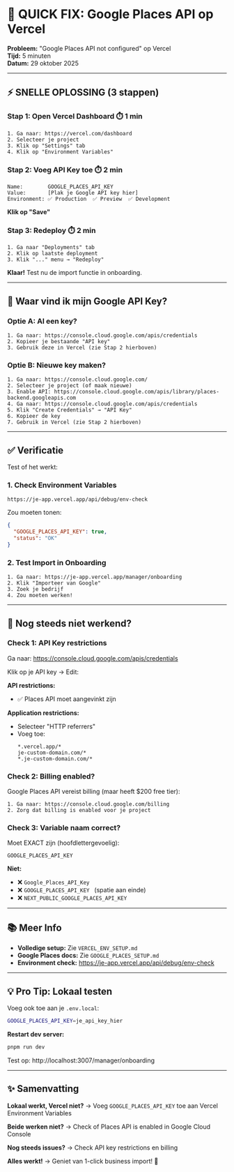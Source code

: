 # 🚀 QUICK FIX: Google Places API op Vercel

**Probleem:** "Google Places API not configured" op Vercel  
**Tijd:** 5 minuten  
**Datum:** 29 oktober 2025

---

## ⚡ SNELLE OPLOSSING (3 stappen)

### **Stap 1: Open Vercel Dashboard** ⏱️ 1 min

```
1. Ga naar: https://vercel.com/dashboard
2. Selecteer je project
3. Klik op "Settings" tab
4. Klik op "Environment Variables"
```

### **Stap 2: Voeg API Key toe** ⏱️ 2 min

```
Name:        GOOGLE_PLACES_API_KEY
Value:       [Plak je Google API key hier]
Environment: ✅ Production  ✅ Preview  ✅ Development
```

**Klik op "Save"**

### **Stap 3: Redeploy** ⏱️ 2 min

```
1. Ga naar "Deployments" tab
2. Klik op laatste deployment
3. Klik "..." menu → "Redeploy"
```

**Klaar!** Test nu de import functie in onboarding.

---

## 📍 Waar vind ik mijn Google API Key?

### **Optie A: Al een key?**
```
1. Ga naar: https://console.cloud.google.com/apis/credentials
2. Kopieer je bestaande "API key"
3. Gebruik deze in Vercel (zie Stap 2 hierboven)
```

### **Optie B: Nieuwe key maken?**
```
1. Ga naar: https://console.cloud.google.com/
2. Selecteer je project (of maak nieuwe)
3. Enable API: https://console.cloud.google.com/apis/library/places-backend.googleapis.com
4. Ga naar: https://console.cloud.google.com/apis/credentials
5. Klik "Create Credentials" → "API Key"
6. Kopieer de key
7. Gebruik in Vercel (zie Stap 2 hierboven)
```

---

## ✅ Verificatie

Test of het werkt:

### **1. Check Environment Variables**
```
https://je-app.vercel.app/api/debug/env-check
```

Zou moeten tonen:
```json
{
  "GOOGLE_PLACES_API_KEY": true,
  "status": "OK"
}
```

### **2. Test Import in Onboarding**
```
1. Ga naar: https://je-app.vercel.app/manager/onboarding
2. Klik "Importeer van Google"
3. Zoek je bedrijf
4. Zou moeten werken!
```

---

## 🐛 Nog steeds niet werkend?

### **Check 1: API Key restrictions**

Ga naar: https://console.cloud.google.com/apis/credentials

Klik op je API key → Edit:

**API restrictions:**
- ✅ Places API moet aangevinkt zijn

**Application restrictions:**
- Selecteer "HTTP referrers"
- Voeg toe:
  ```
  *.vercel.app/*
  je-custom-domain.com/*
  *.je-custom-domain.com/*
  ```

### **Check 2: Billing enabled?**

Google Places API vereist billing (maar heeft $200 free tier):

```
1. Ga naar: https://console.cloud.google.com/billing
2. Zorg dat billing is enabled voor je project
```

### **Check 3: Variable naam correct?**

Moet EXACT zijn (hoofdlettergevoelig):
```
GOOGLE_PLACES_API_KEY
```

**Niet:**
- ❌ `Google_Places_API_Key`
- ❌ `GOOGLE_PLACES_API_KEY ` (spatie aan einde)
- ❌ `NEXT_PUBLIC_GOOGLE_PLACES_API_KEY`

---

## 📚 Meer Info

- **Volledige setup:** Zie `VERCEL_ENV_SETUP.md`
- **Google Places docs:** Zie `GOOGLE_PLACES_SETUP.md`
- **Environment check:** https://je-app.vercel.app/api/debug/env-check

---

## 💡 Pro Tip: Lokaal testen

Voeg ook toe aan je `.env.local`:

```bash
GOOGLE_PLACES_API_KEY=je_api_key_hier
```

**Restart dev server:**
```bash
pnpm run dev
```

Test op: http://localhost:3007/manager/onboarding

---

## ✨ Samenvatting

**Lokaal werkt, Vercel niet?**
→ Voeg `GOOGLE_PLACES_API_KEY` toe aan Vercel Environment Variables

**Beide werken niet?**
→ Check of Places API is enabled in Google Cloud Console

**Nog steeds issues?**
→ Check API key restrictions en billing

**Alles werkt!**
→ Geniet van 1-click business import! 🎉

